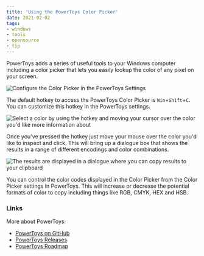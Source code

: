 ```yaml
---
title: 'Using the PowerToys Color Picker'
date: 2021-02-02
tags:
- windows
- tools
- opensource
- tip
---
```


PowerToys adds a series of useful tools to your Windows computer including a color picker that lets you easily lookup the color of any pixel on your screen.

![Configure the Color Picker in the PowerToys Settings](/images/posts/powertoys/color-picker-config.png)

The default hotkey to access the PowerToys Color Picker is `Win`+`Shift`+`C`. You can customize this hotkey in the PowerToys settings.

![Select a color by using the hotkey and moving your cursor over the color you'd like more information about](/images/posts/powertoys/color-picker-results.png)

Once you've pressed the hotkey just move your mouse over the color you'd like to inspect and click. This will bring up a dialogue box that shows the results in a range of different encodings and color combinations.

![The results are displayed in a dialogue where you can copy results to your clipboard](/images/posts/powertoys/color-picker-selection.png)

You can control the color codes displayed in the Color Picker from the Color Picker settings in PowerToys. This will increase or decrease the potential formats of color to copy including things like RGB, CMYK, HEX and HSB.

### Links

More about PowerToys:

* [PowerToys on GitHub](https://github.com/microsoft/PowerToys)
* [PowerToys Releases](https://github.com/microsoft/PowerToys/releases/)
* [PowerToys Roadmap](https://github.com/microsoft/PowerToys/wiki/Roadmap)
